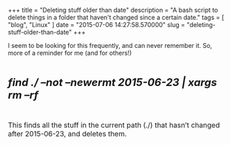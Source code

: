 
+++
title = "Deleting stuff older than date"
description = "A bash script to delete things in a folder that haven't changed since a certain date."
tags = [ "blog", "Linux" ]
date = "2015-07-06 14:27:58.570000"
slug = "deleting-stuff-older-than-date"
+++
<p>I seem to be looking for this frequently, and can never remember it. So, more of a reminder for me (and for others!)</p> <p>&nbsp;</p> <p><strong><em><font size="5">find ./ –not –newermt 2015-06-23 | xargs rm –rf</font></em></strong></p> <p><strong><em><font size="5"></font></em></strong>&nbsp;</p> <p><font size="3">This finds all the stuff in the current path (./) that hasn’t changed after 2015-06-23, and deletes them.</font></p>
        